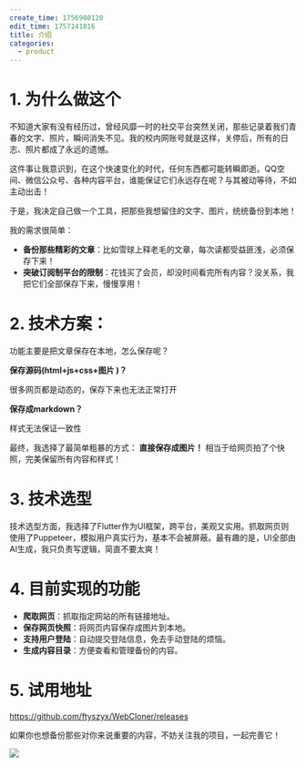 ```yaml
---
create_time: 1756908120
edit_time: 1757141816
title: 介绍
categories:
  - product
---
```



# 1. 为什么做这个

不知道大家有没有经历过，曾经风靡一时的社交平台突然关闭，那些记录着我们青春的文字、照片，瞬间消失不见。我的校内网账号就是这样，关停后，所有的日志、照片都成了永远的遗憾。

这件事让我意识到，在这个快速变化的时代，任何东西都可能转瞬即逝。QQ空间、微信公众号、各种内容平台，谁能保证它们永远存在呢？与其被动等待，不如主动出击！

于是，我决定自己做一个工具，把那些我想留住的文字、图片，统统备份到本地！

我的需求很简单：

-  **备份那些精彩的文章**：比如雪球上释老毛的文章，每次读都受益匪浅，必须保存下来！
-  **突破订阅制平台的限制**：花钱买了会员，却没时间看完所有内容？没关系，我把它们全部保存下来，慢慢享用！

# 2. 技术方案：

功能主要是把文章保存在本地，怎么保存呢？

 **保存源码(html+js+css+图片 )？**

很多网页都是动态的，保存下来也无法正常打开

 **保存成markdown？**

样式无法保证一致性

 最终，我选择了最简单粗暴的方式： **直接保存成图片！** 相当于给网页拍了个快照，完美保留所有内容和样式！

# 3. 技术选型

技术选型方面，我选择了Flutter作为UI框架，跨平台，美观又实用。抓取网页则使用了Puppeteer，模拟用户真实行为，基本不会被屏蔽。最有趣的是，UI全部由AI生成，我只负责写逻辑，简直不要太爽！

# 4. 目前实现的功能

-  **爬取网页**：抓取指定网站的所有链接地址。
-  **保存网页快照**：将网页内容保存成图片到本地。
-  **支持用户登陆**：自动提交登陆信息，免去手动登陆的烦恼。
-  **生成内容目录**：方便查看和管理备份的内容。

# 5. 试用地址

https://github.com/ftyszyx/WebCloner/releases

如果你也想备份那些对你来说重要的内容，不妨关注我的项目，一起完善它！

<img src="/assets/HG3hbFY8WoVu3BxWPrAcTDSDnDd.png" src-width="1920" class="markdown-img m-auto" src-height="1009" align="center"/>

